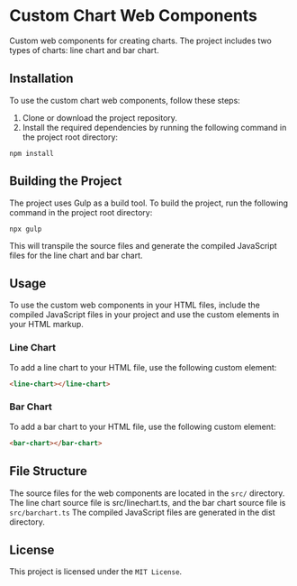 # Custom Chart Web Components

Custom web components for creating charts. The project includes two types of charts: line chart and bar chart.

## Installation

To use the custom chart web components, follow these steps:

1. Clone or download the project repository.
2. Install the required dependencies by running the following command in the project root directory:

```npm install```

## Building the Project

The project uses Gulp as a build tool. To build the project, run the following command in the project root directory:
 
```npx gulp```


This will transpile the source files and generate the compiled JavaScript files for the line chart and bar chart.

## Usage

To use the custom web components in your HTML files, include the compiled JavaScript files in your project and use the custom elements in your HTML markup.

### Line Chart

To add a line chart to your HTML file, use the following custom element:
```html
<line-chart></line-chart>
```

### Bar Chart

To add a bar chart to your HTML file, use the following custom element:
```html
<bar-chart></bar-chart>
```

## File Structure

The source files for the web components are located in the ```src/``` directory. The line chart source file is src/linechart.ts, and the bar chart source file is ```src/barchart.ts``` The compiled JavaScript files are generated in the dist directory.

## License 

This project is licensed under the ```MIT License```.
